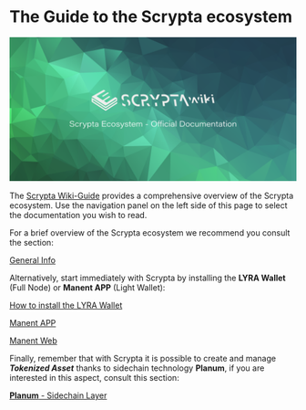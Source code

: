 # The Guide to the Scrypta ecosystem

![banner](./.vuepress/public/assets/other/scrypta-banner.png)


The [Scrypta Wiki-Guide](https://scrypta.wiki/) provides a comprehensive overview of the Scrypta ecosystem. Use the navigation panel on the left side of this page to select the documentation you wish to read.

For a brief overview of the Scrypta ecosystem we recommend you consult the section:

[General Info](https://en.scrypta.wiki/general-info/)

Alternatively, start immediately with Scrypta by installing the **LYRA Wallet** (Full Node) or **Manent APP** (Light Wallet):

[How to install the LYRA Wallet](https://en.scrypta.wiki/scrypta-full-node/installation.html)

[Manent APP](https://en.scrypta.wiki/dapps/manent-app.html)

[Manent Web](https://en.scrypta.wiki/dapps/manent-web.html)

Finally, remember that with Scrypta it is possible to create and manage ***Tokenized Asset*** thanks to sidechain technology **Planum**, if you are interested in this aspect, consult this section:

[**Planum** - Sidechain Layer](https://en.scrypta.wiki/planum/)
